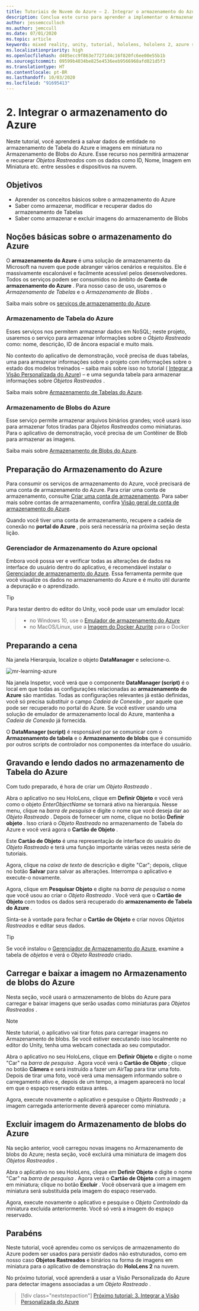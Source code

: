 ```yaml
---
title: Tutoriais de Nuvem do Azure – 2. Integrar o armazenamento do Azure
description: Conclua este curso para aprender a implementar o Armazenamento de Tabelas do Azure e o Armazenamento de Blobs do Azure em um aplicativo do HoloLens 2.
author: jessemcculloch
ms.author: jemccull
ms.date: 07/01/2020
ms.topic: article
keywords: mixed reality, unity, tutorial, hololens, hololens 2, azure storage
ms.localizationpriority: high
ms.openlocfilehash: d405ecc9f863e77271d4c16f820fc6ee00e55b1b
ms.sourcegitcommit: 09599b4034be825e4536eeb9566968afd021d5f3
ms.translationtype: HT
ms.contentlocale: pt-BR
ms.lasthandoff: 10/03/2020
ms.locfileid: "91695413"
---
```

# <a name="2-integrating-azure-storage"></a>2. Integrar o armazenamento do Azure

Neste tutorial, você aprenderá a salvar dados de entidade no armazenamento de Tabela do Azure e imagens em miniatura no Armazenamento de Blobs do Azure. Esse recurso nos permitirá armazenar e recuperar *Objetos Rastreados* com os dados como ID, Nome, Imagem em Miniatura etc. entre sessões e dispositivos na nuvem.

## <a name="objectives"></a>Objetivos

* Aprender os conceitos básicos sobre o armazenamento do Azure
* Saber como armazenar, modificar e recuperar dados do armazenamento de Tabelas
* Saber como armazenar e excluir imagens do armazenamento de Blobs

## <a name="understanding-azure-storage"></a>Noções básicas sobre o armazenamento do Azure

O **armazenamento do Azure** é uma solução de armazenamento da Microsoft na nuvem que pode abranger vários cenários e requisitos. Ele é massivamente escalonável e facilmente acessível pelos desenvolvedores. Todos os serviços podem ser consumidos no âmbito de **Conta de armazenamento do Azure** . Para nosso caso de uso, usaremos o *Armazenamento de Tabelas* e o *Armazenamento de Blobs* .

Saiba mais sobre os [serviços de armazenamento do Azure](https://docs.microsoft.com/azure/storage/blobs/storage-blobs-overview).

### <a name="azure-table-storage"></a>Armazenamento de Tabela do Azure

Esses serviços nos permitem armazenar dados em NoSQL; neste projeto, usaremos o serviço para armazenar informações sobre o *Objeto Rastreado* como: nome, descrição, ID de âncora espacial e muito mais.

No contexto do aplicativo de demonstração, você precisa de duas tabelas, uma para armazenar informações sobre o projeto com informações sobre o estado dos modelos treinados – saiba mais sobre isso no tutorial ( [Integrar a Visão Personalizada do Azure](mr-learning-azure-03.md)) – e uma segunda tabela para armazenar informações sobre *Objetos Rastreados* .

Saiba mais sobre [Armazenamento de Tabelas do Azure](https://docs.microsoft.com/azure/storage/tables/table-storage-overview).

### <a name="azure-blob-storage"></a>Armazenamento de Blobs do Azure

Esse serviço permite armazenar arquivos binários grandes; você usará isso para armazenar fotos tiradas para *Objetos Rastreados* como miniaturas.
Para o aplicativo de demonstração, você precisa de um Contêiner de Blob para armazenar as imagens.

Saiba mais sobre [Armazenamento de Blobs do Azure](https://docs.microsoft.com/azure/storage/blobs/storage-blobs-introduction).

## <a name="preparing-azure-storage"></a>Preparação do Armazenamento do Azure

Para consumir os serviços de armazenamento do Azure, você precisará de uma conta de armazenamento do Azure. Para criar uma conta de armazenamento, consulte [Criar uma conta de armazenamento](https://docs.microsoft.com/azure/storage/common/storage-account-create?tabs=azure-portal). Para saber mais sobre contas de armazenamento, confira [Visão geral de conta de armazenamento do Azure](https://docs.microsoft.com/azure/storage/common/storage-account-overview).

Quando você tiver uma conta de armazenamento, recupere a cadeia de conexão no **portal do Azure** , pois será necessária na próxima seção desta lição.

### <a name="optional-azure-storage-explorer"></a>Gerenciador de Armazenamento do Azure opcional

Embora você possa ver e verificar todas as alterações de dados na interface do usuário dentro do aplicativo, é recomendável instalar o [Gerenciador de armazenamento do Azure](https://azure.microsoft.com/features/storage-explorer/). Essa ferramenta permite que você visualize os dados no armazenamento do Azure e é muito útil durante a depuração e o aprendizado.

> [!TIP]
> Para testar dentro do editor do Unity, você pode usar um emulador local:

> * no Windows 10, use o [Emulador de armazenamento do Azure](https://docs.microsoft.com/azure/storage/common/storage-use-emulator)
> * no MacOS/Linux, use a [Imagem do Docker Azurite](https://hub.docker.com/_/microsoft-azure-storage-azurite) para o Docker

## <a name="preparing-the-scene"></a>Preparando a cena

Na janela Hierarquia, localize o objeto **DataManager** e selecione-o.

![mr-learning-azure](images/mr-learning-azure/tutorial2-section4-step1-1.png)

Na janela Inspetor, você verá que o componente **DataManager (script)** é o local em que todas as configurações relacionadas ao **armazenamento do Azure** são mantidas. Todas as configurações relevantes já estão definidas, você só precisa substituir o campo *Cadeia de Conexão* , por aquele que pode ser recuperado no portal do Azure. Se você estiver usando uma solução de emulador de armazenamento local do Azure, mantenha a *Cadeia de Conexão* já fornecida.

O **DataManager (script)** é responsável por se comunicar com o **Armazenamento de tabela** e o **Armazenamento de blobs** que é consumido por outros scripts de controlador nos componentes da interface do usuário.

## <a name="writing-and-reading-data-from-azure-table-storage"></a>Gravando e lendo dados no armazenamento de Tabela do Azure

Com tudo preparado, é hora de criar um *Objeto Rastreado* .

Abra o aplicativo no seu HoloLens, clique em **Definir Objeto** e você verá como o objeto *EnterObjectName* se tornará ativo na hierarquia. Nesse menu, clique na *barra de pesquisa* e digite o nome que você deseja dar ao *Objeto Rastreado* . Depois de fornecer um nome, clique no botão **Definir objeto** . Isso criará o *Objeto Rastreado* no armazenamento de Tabela do Azure e você verá agora o **Cartão de Objeto** .

Este **Cartão de Objeto** é uma representação de interface do usuário do *Objeto Rastreado* e terá uma função importante várias vezes nesta série de tutoriais.

Agora, clique na *caixa de texto* de descrição e digite "Car"; depois, clique no botão **Salvar** para salvar as alterações. Interrompa o aplicativo e execute-o novamente.

Agora, clique em **Pesquisar Objeto** e digite na *barra de pesquisa* o nome que você usou ao criar o *Objeto Rastreado* . Você verá que o **Cartão de Objeto** com todos os dados será recuperado do **armazenamento de Tabela do Azure** .

Sinta-se à vontade para fechar o **Cartão de Objeto** e criar novos *Objetos Rastreados* e editar seus dados.

> [!TIP]
> Se você instalou o [Gerenciador de Armazenamento do Azure](https://azure.microsoft.com/features/storage-explorer/), examine a tabela de *objetos* e verá o *Objeto Rastreado* criado.

## <a name="uploading-and-download-image-from-azure-blob-storage"></a>Carregar e baixar a imagem no Armazenamento de blobs do Azure

Nesta seção, você usará o armazenamento de blobs do Azure para carregar e baixar imagens que serão usadas como miniaturas para *Objetos Rastreados* .

> [!NOTE]
> Neste tutorial, o aplicativo vai tirar fotos para carregar imagens no Armazenamento de blobs. Se você estiver executando isso localmente no editor do Unity, tenha uma webcam conectada ao seu computador.

Abra o aplicativo no seu HoloLens, clique em **Definir Objeto** e digite o nome "Car" na *barra de pesquisa* . Agora você verá o **Cartão de Objeto** ; clique no botão **Câmera** e será instruído a fazer um AirTap para tirar uma foto. Depois de tirar uma foto, você verá uma mensagem informando sobre o carregamento ativo e, depois de um tempo, a imagem aparecerá no local em que o espaço reservado estava antes.

Agora, execute novamente o aplicativo e pesquise o *Objeto Rastreado* ; a imagem carregada anteriormente deverá aparecer como miniatura.

## <a name="deleting-image-from-azure-blob-storage"></a>Excluir imagem do Armazenamento de blobs do Azure

Na seção anterior, você carregou novas imagens no Armazenamento de blobs do Azure; nesta seção, você excluirá uma miniatura de imagem dos *Objetos Rastreados* .

Abra o aplicativo no seu HoloLens, clique em **Definir Objeto** e digite o nome "Car" na *barra de pesquisa* . Agora verá o **Cartão de Objeto** com a imagem em miniatura; clique no botão **Excluir** . Você observará que a imagem em miniatura será substituída pela imagem do espaço reservado.

Agora, execute novamente o aplicativo e pesquise o *Objeto Controlado* da miniatura excluída anteriormente. Você só verá a imagem do espaço reservado.

## <a name="congratulations"></a>Parabéns

Neste tutorial, você aprendeu como os serviços de armazenamento do Azure podem ser usados para persistir dados não estruturados, como em nosso caso **Objetos Rastreados** e binários na forma de imagens em miniatura para o aplicativo de demonstração do **HoloLens 2** na nuvem.

No próximo tutorial, você aprenderá a usar a Visão Personalizada do Azure para detectar imagens associadas a um *Objeto Rastreado* .

> [!div class="nextstepaction"]
> [Próximo tutorial: 3. Integrar a Visão Personalizada do Azure](mr-learning-azure-03.md)
